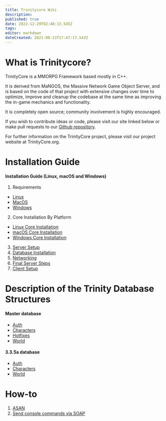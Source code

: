 ```yaml
---
title: Trinitycore Wiki
description: 
published: true
date: 2022-12-29T02:48:13.545Z
tags: 
editor: markdown
dateCreated: 2021-08-13T17:47:17.543Z
---
```


# What is Trinitycore?
TrinityCore is a MMORPG Framework based mostly in C++.

It is derived from MaNGOS, the Massive Network Game Object Server, and is based on the code of that project with extensive changes over time to optimize, improve and cleanup the codebase at the same time as improving the in-game mechanics and functionality.

It is completely open source; community involvement is highly encouraged.

If you wish to contribute ideas or code, please visit our site linked below or make pull requests to our [Github repository](https://github.com/TrinityCore/).

For further information on the TrinityCore project, please visit our project website at TrinityCore.org.

# Installation Guide

#### Installation Guide (Linux, macOS and Windows)

1. Requirements 
- [Linux](/install/requirements/linux) 
- [MacOS](/install/requirements/macos)
- [Windows](/install/requirements/windows)
2. Core Installation By Platform
- [Linux Core Installation](/install/Core-Installation/linux-core-installation)
- [macOS Core Installation](/install/Core-Installation/macOS-core-installation)
- [Windows Core Installation](/install/Core-Installation/windows-core-installation)
3. [Server Setup](/install/Server-Setup)
4. [Database Installation](/install/Database-Installation)
5. [Networking](/install/Networking)
6. [Final Server Steps](/install/Final-Server-Steps)
7. [Client Setup](/install/Client-Setup)

# Description of the Trinity Database Structures
#### Master database
- [Auth](/database/master/auth/home)
- [Characters](/database/master/characters/home)
- [Hotfixes](/database/master/hotfixes/home)
- [World](/database/master/world/home)

#### 3.3.5a database
- [Auth](/database/335/auth/home)
- [Characters](/database/335/characters/home)
- [World](/database/335/world/home)

# How-to
1. [ASAN](/how-to/asan)
2. [Send console commands via SOAP](/how-to/SOAP)